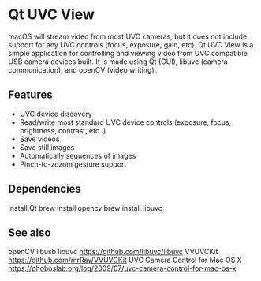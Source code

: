 # Qt UVC View
 macOS will stream video from most UVC cameras, but it does not include support for any UVC controls (focus, exposure, gain, etc). Qt UVC View is a simple application for controlling and viewing video from UVC compatible USB camera devices built. It is made using Qt (GUI), libuvc (camera communication), and openCV (video writing).

## Features
* UVC device discovery
* Read/write most standard UVC device controls (exposure, focus, brightness, contrast, etc..)
* Save videos
* Save still images
* Automatically sequences of images
* Pinch-to-zozom gesture support

## Dependencies
Install Qt
brew install opencv
brew install libuvc

## See also
openCV
libusb
libuvc https://github.com/libuvc/libuvc
VVUVCKit https://github.com/mrRay/VVUVCKit
UVC Camera Control for Mac OS X https://phoboslab.org/log/2009/07/uvc-camera-control-for-mac-os-x
